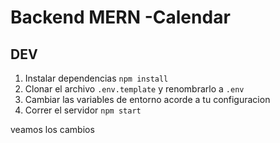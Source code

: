 # Backend MERN -Calendar

## DEV

1. Instalar dependencias `npm install`
2. Clonar el archivo `.env.template` y renombrarlo a `.env`
3. Cambiar las variables de entorno acorde a tu configuracion
4. Correr el servidor `npm start` 

veamos los cambios
